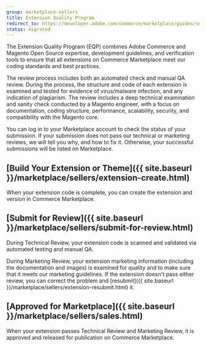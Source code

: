 ```yaml
---
group: marketplace-sellers
title: Extension Quality Program
redirect_to: https://developer.adobe.com/commerce/marketplace/guides/sellers/extension-quality-program/
status: migrated
---
```


The Extension Quality Program (EQP) combines Adobe Commerce and Magento Open Source expertise, development guidelines, and verification tools to ensure that all extensions on Commerce Marketplace meet our coding standards and best practices.

The review process includes both an automated check and manual QA review. During the process, the structure and code of each extension is examined and tested for evidence of virus/malware infection, and any indication of plagiarism. The review includes a deep technical examination and sanity check conducted by a Magento engineer, with a focus on documentation, coding structure, performance, scalability, security, and compatibility with the Magento core.

You can log in to your Marketplace account to check the status of your submission. If your submission does not pass our technical or marketing reviews, we will tell you why, and how to fix it. Otherwise, your successful submissions will be listed on Marketplace.

## [Build Your Extension or Theme]({{ site.baseurl }}/marketplace/sellers/extension-create.html)

When your extension code is complete, you can create the extension and version in Commerce Marketplace.

## [Submit for Review]({{ site.baseurl }}/marketplace/sellers/submit-for-review.html)

During Technical Review, your extension code is scanned and validated via automated testing and manual QA.

During Marketing Review, your extension marketing information (including the documentation and images) is examined for quality and to make sure that it meets our marketing guidelines.
If the extension doesn\'t pass either review, you can correct the problem and [resubmit]({{ site.baseurl }}/marketplace/sellers/extension-resubmit.html) it.

## [Approved for Marketplace]({{ site.baseurl }}/marketplace/sellers/sales.html)

When your extension passes Technical Review and Marketing Review, it is approved and released for publication on Commerce Marketplace.
